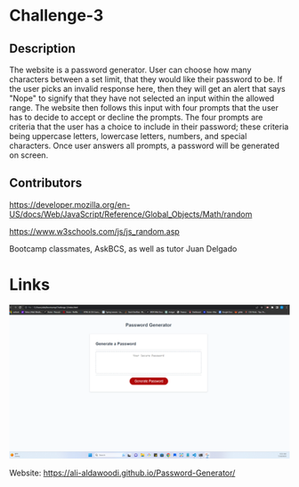 # Challenge-3

## Description
The website is a password generator. User can choose how many characters between a set limit, that they would like their password to be. If the user picks an invalid response here, then they will get an alert that says "Nope" to signify that they have not selected an input within the allowed range. The website then follows this input with four prompts that the user has to decide to accept or decline the prompts. The four prompts are criteria that the user has a choice to include in their password; these criteria being uppercase letters, lowercase letters, numbers, and special characters. Once user answers all prompts, a password will be generated on screen.

## Contributors
https://developer.mozilla.org/en-US/docs/Web/JavaScript/Reference/Global_Objects/Math/random

https://www.w3schools.com/js/js_random.asp

Bootcamp classmates, AskBCS, as well as tutor Juan Delgado

# Links 

![Alt text](image.png)

Website: https://ali-aldawoodi.github.io/Password-Generator/
